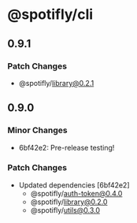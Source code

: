 # @spotifly/cli

## 0.9.1

### Patch Changes

- @spotifly/library@0.2.1

## 0.9.0

### Minor Changes

- 6bf42e2: Pre-release testing!

### Patch Changes

- Updated dependencies [6bf42e2]
  - @spotifly/auth-token@0.4.0
  - @spotifly/library@0.2.0
  - @spotifly/utils@0.3.0
